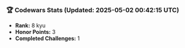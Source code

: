 ### 🏆 Codewars Stats (Updated: 2025-05-02 00:42:15 UTC)

- **Rank:** 8 kyu
- **Honor Points:** 3
- **Completed Challenges:** 1
